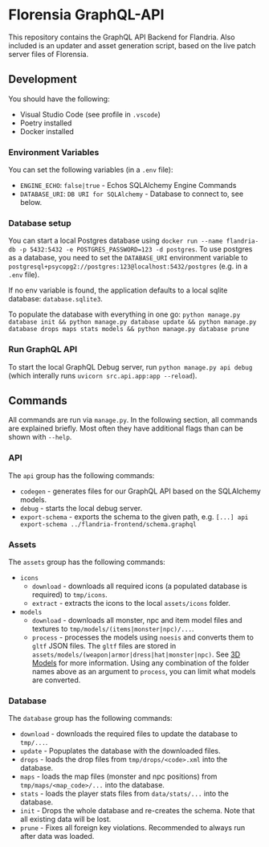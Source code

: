 # Florensia GraphQL-API
This repository contains the GraphQL API Backend for Flandria. Also included is an updater and asset generation script, based on the live patch server files of Florensia.


## Development
You should have the following:
- Visual Studio Code (see profile in `.vscode`)
- Poetry installed
- Docker installed

### Environment Variables
You can set the following variables (in a `.env` file):
- `ENGINE_ECHO`: `false|true` - Echos SQLAlchemy Engine Commands
- `DATABASE_URI`: `DB URI for SQLAlchemy` - Database to connect to, see below.  

### Database setup
You can start a local Postgres database using `docker run --name flandria-db -p 5432:5432 -e POSTGRES_PASSWORD=123 -d postgres`.
To use postgres as a database, you need to set the `DATABASE_URI` environment variable to `postgresql+psycopg2://postgres:123@localhost:5432/postgres` (e.g. in a `.env` file).

If no env variable is found, the application defaults to a local sqlite database: `database.sqlite3`.

To populate the database with everything in one go: `python manage.py database init && python manage.py database update && python manage.py database drops maps stats models && python manage.py database prune`

### Run GraphQL API
To start the local GraphQL Debug server, run `python manage.py api debug` (which interally runs `uvicorn src.api.app:app --reload`).


## Commands
All commands are run via `manage.py`.
In the following section, all commands are explained briefly. Most often they have additional flags than can be shown with `--help`.

### API
The `api` group has the following commands:
- `codegen` - generates files for our GraphQL API based on the SQLAlchemy models.
- `debug` - starts the local debug server.
- `export-schema` - exports the schema to the given path, e.g. `[...] api export-schema ../flandria-frontend/schema.graphql`

### Assets
The `assets` group has the following commands:
- `icons`
  - `download` - downloads all required icons (a populated database is required) to `tmp/icons`.
  - `extract` - extracts the icons to the local `assets/icons` folder.
- `models`
  - `download` - downloads all monster, npc and item model files and textures to `tmp/models/(items|monster|npc)/...`.
  - `process` - processes the models using `noesis` and converts them to `gltf` JSON files. The `gltf` files are stored in `assets/models/(weapon|armor|dress|hat|monster|npc)`. See [3D Models](./docs/3d_Models.md) for more information.
  Using any combination of the folder names above as an argument to `process`, you can limit what models are converted.

### Database
The `database` group has the following commands:
- `download` - downloads the required files to update the database to `tmp/...`.
- `update` - Popuplates the database with the downloaded files.
- `drops` - loads the drop files from `tmp/drops/<code>.xml` into the database.
- `maps` - loads the map files (monster and npc positions) from `tmp/maps/<map_code>/...` into the database.
- `stats` - loads the player stats files from `data/stats/...` into the database.
- `init` - Drops the whole database and re-creates the schema. Note that all existing data will be lost.
- `prune` - Fixes all foreign key violations. Recommended to always run after data was loaded.
